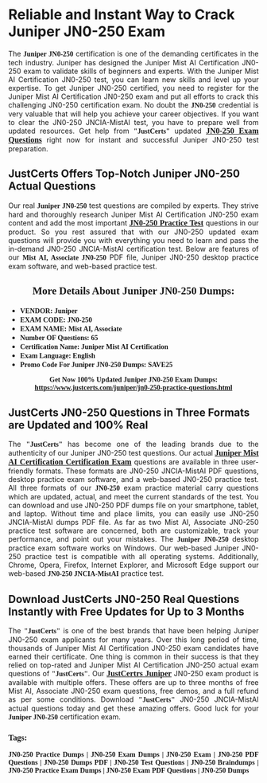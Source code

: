 <h1><strong>Reliable and Instant Way to Crack Juniper JN0-250 Exam</strong></h1>

<p style="text-align: justify;">The <span style="font-family:Georgia,serif;"><strong>Juniper JN0-250</strong></span> certification is one of the demanding certificates in the tech industry. Juniper has designed the Juniper Mist AI Certification JN0-250 exam to validate skills of beginners and experts. With the Juniper Mist AI Certification JN0-250 test, you can learn new skills and level up your expertise. To get Juniper JN0-250 certified, you need to register for the Juniper Mist AI Certification JN0-250 exam and put all efforts to crack this challenging JN0-250 certification exam. No doubt the <span style="font-family:Georgia,serif;"><strong> JN0-250</strong></span> credential is very valuable that will help you achieve your career objectives. If you want to clear the JN0-250 JNCIA-MistAI test, you have to prepare well from updated resources. Get help from <span style="font-size:14px;"><span style="font-family:Georgia,serif;"><strong>"JustCerts"</strong></span></span> updated <a href="https://www.justcerts.com/juniper/jn0-250-practice-questions.html"><span style="font-size:16px;"><span style="font-family:Georgia,serif;"><strong>JN0-250 Exam Questions</strong></span></span></a> right now for instant and successful Juniper JN0-250 test preparation.</p>

<h2><strong>JustCerts Offers Top-Notch Juniper JN0-250 Actual Questions </strong></h2>

<p style="text-align: justify;">Our real <span style="font-family:Georgia,serif;"><strong>Juniper JN0-250</strong></span> test questions are compiled by experts. They strive hard and thoroughly research Juniper Mist AI Certification JN0-250 exam content and add the most important <a href="https://www.justcerts.com/juniper/jn0-250-practice-questions.html"><span style="font-size:16px;"><span style="font-family:Georgia,serif;"><strong>JN0-250 Practice Test</strong></span></span></a> questions in our product. So you rest assured that with our JN0-250 updated exam questions will provide you with everything you need to learn and pass the in-demand JN0-250 JNCIA-MistAI certification test. Below are features of our <span style="font-family:Georgia,serif;"><strong>Mist AI, Associate JN0-250</strong></span> PDF file, Juniper JN0-250 desktop practice exam software, and web-based practice test.</p>

<h2 style="text-align: center;"><strong><span style="font-family:Georgia,serif;">More Details About Juniper JN0-250 Dumps:</span></strong></h2>

<ul>
	<li style="text-align: justify;"><span style="font-size:14px;"><span style="font-family:Georgia,serif;"><strong>VENDOR: Juniper</strong></span></span></li>
	<li style="text-align: justify;"><span style="font-size:14px;"><span style="font-family:Georgia,serif;"><strong>EXAM CODE: JN0-250</strong></span></span></li>
	<li style="text-align: justify;"><span style="font-size:14px;"><span style="font-family:Georgia,serif;"><strong>EXAM NAME: Mist AI, Associate</strong></span></span></li>
	<li style="text-align: justify;"><span style="font-size:14px;"><span style="font-family:Georgia,serif;"><strong>Number OF Questions: 65</strong></span></span></li>
	<li style="text-align: justify;"><span style="font-size:14px;"><span style="font-family:Georgia,serif;"><strong>Certification Name: Juniper Mist AI Certification</strong></span></span></li>
	<li style="text-align: justify;"><span style="font-size:14px;"><span style="font-family:Georgia,serif;"><strong>Exam Language: English</strong></span></span></li>
	<li style="text-align: justify;"><span style="font-size:14px;"><span style="font-family:Georgia,serif;"><strong>Promo Code For Juniper JN0-250 Dumps: SAVE25</strong></span></span></li>
</ul>

<p style="text-align: center;"><strong><span style="font-family:Georgia,serif;"><span style="font-size:14px;">Get Now 100% Updated Juniper JN0-250 Exam Dumps:</span> <a href="https://www.justcerts.com/juniper/jn0-250-practice-questions.html">https://www.justcerts.com/juniper/jn0-250-practice-questions.html</a></span></strong></p>

<h2><strong>JustCerts JN0-250 Questions in Three Formats are Updated and 100% Real</strong></h2>

<p style="text-align: justify;">The <span style="font-size:14px;"><span style="font-family:Georgia,serif;"><strong>"JustCerts"</strong></span></span> has become one of the leading brands due to the authenticity of our Juniper JN0-250 test questions. Our actual <a href="https://www.justcerts.com/juniper/juniper-mist-ai-certification-exams.html"><span style="font-size:16px;"><span style="font-family:Georgia,serif;"><strong>Juniper Mist AI Certification Certification Exam</strong></span></span></a> questions are available in three user-friendly formats. These formats are JN0-250 JNCIA-MistAI PDF questions, desktop practice exam software, and a web-based JN0-250 practice test. All three formats of our <strong><span style="font-family:Georgia,serif;"> JN0-250</span></strong> exam practice material carry questions which are updated, actual, and meet the current standards of the test. You can download and use JN0-250 PDF dumps file on your smartphone, tablet, and laptop. Without time and place limits, you can easily use JN0-250 JNCIA-MistAI dumps PDF file. As far as two Mist AI, Associate JN0-250 practice test software are concerned, both are customizable, track your performance, and point out your mistakes. The <span style="font-family:Georgia,serif;"><strong>Juniper JN0-250</strong></span> desktop practice exam software works on Windows. Our web-based Juniper JN0-250 practice test is compatible with all operating systems. Additionally, Chrome, Opera, Firefox, Internet Explorer, and Microsoft Edge support our web-based <span style="font-family:Georgia,serif;"><strong>JN0-250 JNCIA-MistAI</strong></span> practice test.</p>

<h2><strong>Download JustCerts JN0-250 Real Questions Instantly with Free Updates for Up to 3 Months</strong></h2>

<p style="text-align: justify;">The <span style="font-family:Georgia,serif;"><span style="font-size:14px;"><strong>"JustCerts"</strong></span></span> is one of the best brands that have been helping Juniper JN0-250 exam applicants for many years. Over this long period of time, thousands of Juniper Mist AI Certification JN0-250 exam candidates have earned their certificate. One thing is common in their success is that they relied on top-rated and Juniper Mist AI Certification JN0-250 actual exam questions of <span style="font-family:Georgia,serif;"><span style="font-size:14px;"><strong>"JustCerts"</strong></span></span>. Our <a href="https://www.justcerts.com/juniper-certification-exams.html"><span style="font-size:16px;"><span style="font-family:Georgia,serif;"><strong>JustCertrs Juniper</strong></span></span></a> JN0-250 exam product is available with multiple offers. These offers are up to three months of free Mist AI, Associate JN0-250 exam questions, free demos, and a full refund as per some conditions. Download <span style="font-family:Georgia,serif;"><span style="font-size:14px;"><strong>"JustCerts"</strong></span></span> JN0-250 JNCIA-MistAI actual questions today and get these amazing offers. Good luck for your <span style="font-family:Georgia,serif;"><strong>Juniper JN0-250</strong></span> certification exam.</p>

<h3 style="text-align: justify;"><span style="font-family:Georgia,serif;"><strong>Tags:</strong></span></h3>

<p style="text-align: justify;"><span style="font-family:Georgia,serif;"><strong>JN0-250 Practice Dumps | JN0-250 Exam Dumps | JN0-250 Exam | JN0-250 PDF Questions | JN0-250 Dumps PDF | JN0-250 Test Questions | JN0-250 Braindumps | JN0-250 Practice Exam Dumps | JN0-250 Exam PDF Questions | JN0-250 Dumps</strong></span></p>
